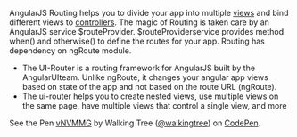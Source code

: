 AngularJS Routing helps you to divide your app into multiple <a class="x-grid-item"  href='/slidedeck/#1. Overview/2 Core-Concepts/11. View' target="_blank">views</a> and bind different views to <a class="x-grid-item"  href='/slidedeck/#1. Overview/2 Core-Concepts/13. Controller' target="_blank">controllers</a>. The magic of Routing is taken care by an AngularJS service $routeProvider. $routeProviderservice provides method when() and otherwise() to define the routes for your app. Routing has dependency on ngRoute module.

*	The UI-Router is a routing framework for AngularJS built by the AngularUIteam. Unlike ngRoute, it changes your angular app views based on state of the app and not based on the route URL (ngRoute). 
*	The ui-router helps you to create nested views, use multiple views on the same page, have multiple views that control a single view, and more

<p data-height="268" data-theme-id="0" data-slug-hash="vNVMMG" data-default-tab="result" data-user="walkingtree" class='codepen'>See the Pen <a href='http://codepen.io/walkingtree/pen/vNVMMG/'>vNVMMG</a> by Walking Tree (<a href='http://codepen.io/walkingtree'>@walkingtree</a>) on <a href='http://codepen.io'>CodePen</a>.</p>
<script async src="//assets.codepen.io/assets/embed/ei.js"></script>
